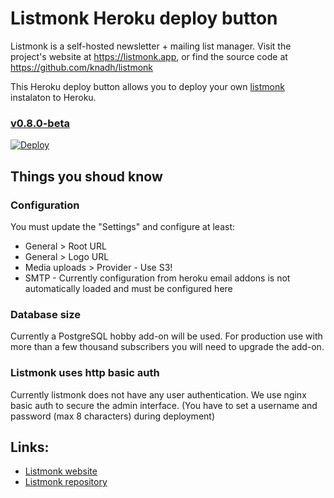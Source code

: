 # Listmonk Heroku deploy button

Listmonk is a self-hosted newsletter + mailing list manager.
Visit the project's website at https://listmonk.app, or find the source code at https://github.com/knadh/listmonk

This Heroku deploy button allows you to deploy your own [listmonk](https://listmonk.app/) instalaton to Heroku.

### [v0.8.0-beta](https://github.com/knadh/listmonk/releases/tag/v0.8.0-beta)
[![Deploy](https://www.herokucdn.com/deploy/button.svg)](https://heroku.com/deploy?template=https://github.com/bumi/listmonk-heroku)

## Things you shoud know

### Configuration
You must update the "Settings" and configure at least: 

* General > Root URL
* General > Logo URL
* Media uploads > Provider - Use S3!
* SMTP - Currently configuration from heroku email addons is not automatically loaded and must be configured here

### Database size
Currently a PostgreSQL hobby add-on will be used. For production use with more than a few thousand subscribers you will need to upgrade the add-on.

### Listmonk uses http basic auth
Currently listmonk does not have any user authentication. We use nginx basic auth to secure the admin interface. (You have to set a username and password (max 8 characters) during deployment)

## Links:

* [Listmonk website](https://listmonk.app)
* [Listmonk repository](https://github.com/knadh/listmonk)

